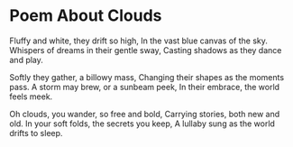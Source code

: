 # Poem About Clouds

Fluffy and white, they drift so high,
In the vast blue canvas of the sky.
Whispers of dreams in their gentle sway,
Casting shadows as they dance and play.

Softly they gather, a billowy mass,
Changing their shapes as the moments pass.
A storm may brew, or a sunbeam peek,
In their embrace, the world feels meek.

Oh clouds, you wander, so free and bold,
Carrying stories, both new and old.
In your soft folds, the secrets you keep,
A lullaby sung as the world drifts to sleep.
